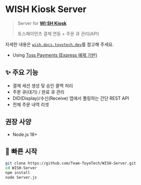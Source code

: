 # WISH Kiosk Server

> Server for **[WI:SH Kiosk](https://github.com/Team-ToyoTech/WISH-Kiosk)**
> 
> 토스페이먼츠 결제 연동 + 주문 큐 관리(API)

자세한 내용은 [`wish.docs.toyotech.dev`](https://wish.docs.toyotech.dev/)를 참고해 주세요.

- Using [Toss Payments (Express 예제 기반)](https://github.com/tosspayments/tosspayments-sample/tree/main/express-javascript)

## ✨ 주요 기능
- 결제 세션 생성 및 승인 콜백 처리
- 주문 큐(대기) / 완료 큐 관리
- DID(Display)/수신(Receive) 앱에서 폴링하는 간단 REST API
- 전체 주문 내역 리셋

## 권장 사양
- Node.js 18+

## 🚀 빠른 시작
```bash
git clone https://github.com/Team-ToyoTech/WISH-Server.git
cd WISH-Server
npm install
node Server.js
